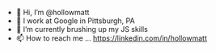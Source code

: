 - 👋 Hi, I’m @hollowmatt
- 👀 I work at Google in Pittsburgh, PA
- 🌱 I’m currently brushing up my JS skills
- 📫 How to reach me ... https://linkedin.com/in/hollowmatt

<!---
hollowmatt/hollowmatt is a ✨ special ✨ repository because its `README.md` (this file) appears on your GitHub profile.
You can click the Preview link to take a look at your changes.
--->
